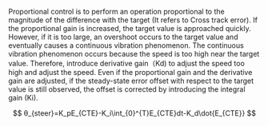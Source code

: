 Proportional control is to perform an operation proportional to the magnitude of the difference with the target (It refers to Cross track error). 
If the proportional gain is increased, the target value is approached quickly. However, if it is too large, an overshoot occurs to the target value and eventually causes a continuous vibration phenomenon.
The continuous vibration phenomenon occurs because the speed is too high near the target value. Therefore, introduce derivative gain（Kd) to adjust the speed too high and adjust the speed.
Even if the proportional gain and the derivative gain are adjusted, if the steady-state error offset with respect to the target value is still observed, the offset is corrected by introducing the integral gain (Ki).

$$
θ_{steer}=K_pE_{CTE}-K_i\int_{0}^{T}E_{CTE}dt-K_d\dot{E_{CTE}}
$$